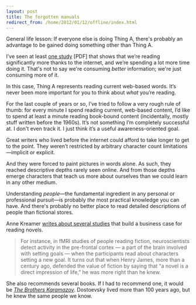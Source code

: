 ```yaml
---
layout: post
title: The forgotten manuals
redirect_from: /home/2012/01/12/offline/index.html
---
```

<p>General life lesson: If everyone else is doing Thing A, there's probably an advantage to be gained doing something other than Thing A.</p>
<p>I’ve seen at least <a href="http://hmi.ucsd.edu/pdf/HMI_2009_ConsumerReport_Dec9_2009.pdf">one study</a> [PDF] that shows that we’re reading significantly more thanks to the internet, and we’re spending a lot more time doing it. That's not to say we're consuming <em>better</em> information; we're just consuming more of it.</p>
<p>In this case, Thing A represents reading current web-based words. It’s never been more important for you to think about <em>what</em> you’re reading.</p>
<p>For the last couple of years or so, I’ve tried to follow a very rough rule of thumb: for every minute I spend reading current, web-based content, I’d like to spend at least a minute reading book-bound content (incidentally, mostly stuff written before the 1960s). It’s not something I’m completely successful at. I don't even track it. I just think it’s a useful awareness-oriented goal.</p>
<p>Great writers who lived before the internet could afford to take longer to get to the point. They weren’t restricted by arbitrary character count limitations—implicit or explicit.</p>
<p>And they were forced to paint pictures in words alone. As such, they reached descriptive depths rarely seen online. And from those depths emerge characters that teach us more about ourselves than we could learn in any other medium.</p>
<p>Understanding <em>people</em>—the fundamental ingredient in any personal or professional pursuit—is probably <em>the</em> most practical knowledge you can have. And there's probably no better place to read detailed descriptions of people than fictional stores.</p>
<p>Anne Kreamer <a href="http://blogs.hbr.org/cs/2012/01/the_business_case_for_reading.html">writes about several studies</a> that build a business case for reading novels.</p>
<blockquote>
<p>For instance, in fMRI studies of people reading fiction, neuroscientists detect activity in the pre-frontal cortex — a part of the brain involved with setting goals — when the participants read about characters setting a new goal. It turns out that when Henry James, more than a century ago, defended the value of fiction by saying that “a novel is a direct impression of life,” he was more right than he knew.</p>
</blockquote>
<p>She also recommends several books. If I had to recommend one, it would be <a href="http://www.amazon.com/gp/product/0553212168/ref=as_li_ss_tl?ie=UTF8&amp;tag=practiceffici-20&amp;linkCode=as2&amp;camp=1789&amp;creative=390957&amp;creativeASIN=0553212168"><em>The Brothers Karamazov</em></a>. Dostoevsky lived more than 100 years ago, but he knew the same people we know.</p>
